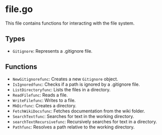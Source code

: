 # file.go

This file contains functions for interacting with the file system.

## Types

-   `Gitignore`: Represents a .gitignore file.

## Functions

-   `NewGitignorefunc`: Creates a new `Gitignore` object.
-   `IsIgnoredfunc`: Checks if a path is ignored by a .gitignore file.
-   `ListDirectoryfunc`: Lists the files in a directory.
-   `ReadFilefunc`: Reads a file.
-   `WriteFilefunc`: Writes to a file.
-   `MkDirfunc`: Creates a directory.
-   `FetchWikiDocsfunc`: Fetches documentation from the wiki folder.
-   `SearchTextfunc`: Searches for text in the working directory.
-   `searchTextRecursivefunc`: Recursively searches for text in a directory.
-   `Pathfunc`: Resolves a path relative to the working directory.